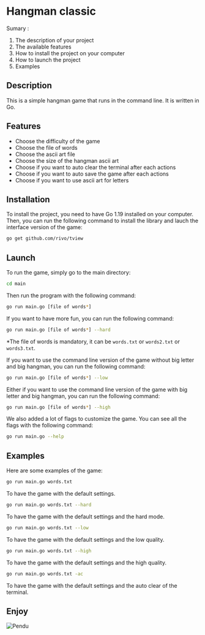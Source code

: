 # Hangman classic

Sumary :  
1) The description of your project
2) The available features
3) How to install the project on your computer
4) How to launch the project
5) Examples

## Description

This is a simple hangman game that runs in the command line. It is written in Go.

## Features

- Choose the difficulty of the game
- Choose the file of words
- Choose the ascii art file
- Choose the size of the hangman ascii art
- Choose if you want to auto clear the terminal after each actions
- Choose if you want to auto save the game after each actions
- Choose if you want to use ascii art for letters

## Installation

To install the project, you need to have Go 1.19 installed on your computer. Then, you can run the following command to install the library and lauch the interface version of the game:
```bash
go get github.com/rivo/tview
```

## Launch

To run the game, simply go to the main directory:

```bash
cd main
```
Then run the program with the following command:
```bash
go run main.go [file of words*]
```

If you want to have more fun, you can run the following command:
```bash
go run main.go [file of words*] --hard
```

*The file of words is mandatory, it can be `words.txt` or `words2.txt` or `words3.txt`.

If you want to use the command line version of the game without big letter and big hangman, you can run the following command:
```bash
go run main.go [file of words*] --low
```

Either if you want to use the command line version of the game with big letter and big hangman, you can run the following command:
```bash
go run main.go [file of words*] --high
```

We also added a lot of flags to customize the game. You can see all the flags with the following command:
```bash
go run main.go --help
```

## Examples

Here are some examples of the game:

```bash
go run main.go words.txt
```
To have the game with the default settings.

```bash
go run main.go words.txt --hard
```
To have the game with the default settings and the hard mode.

```bash
go run main.go words.txt --low
```
To have the game with the default settings and the low quality.

```bash
go run main.go words.txt --high
```
To have the game with the default settings and the high quality.

```bash
go run main.go words.txt -ac
```
To have the game with the default settings and the auto clear of the terminal.

## **Enjoy**
![Pendu](http://images1.memedroid.com/images/UPLOADED19/50984a8283be2.jpeg)